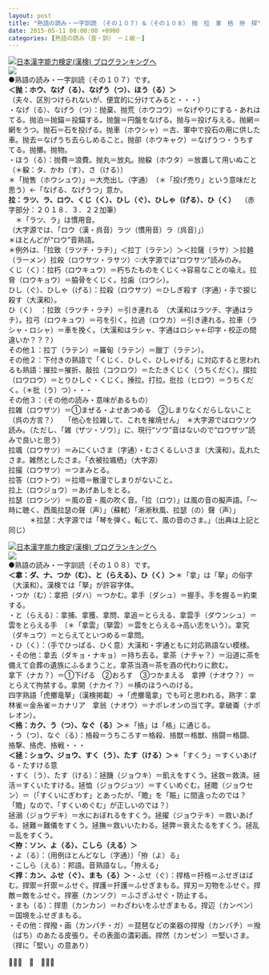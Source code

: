 ```yaml
---
layout: post
title: "熟語の読み・一字訓読　（その１０７）＆（その１０８）　抛　拉　拿　挌　拵　捍"
date: 2015-05-11 00:00:00 +0900
categories: [熟語の読み（音・訓）　ー１級－]
---
```


[![](/syuusyuu9701/assets/images/熟語の読み・一字訓読-（その１０７）＆（その１０８）-抛-拉-拿-挌-拵-捍-br_c_3028_1.gif)](http://blog.with2.net/link.php?1659096:3028 "日本漢字能力検定(漢検) ブログランキングへ")[日本漢字能力検定(漢検) ブログランキングへ](http://blog.with2.net/link.php?1659096:3028)  
![](/syuusyuu9701/assets/images/熟語の読み・一字訓読-（その１０７）＆（その１０８）-抛-拉-拿-挌-拵-捍-e149cad67345bc89d7adc7647bd406b0.jpg)  
●熟語の読み・一字訓読（その１０７）です。  
**＜抛：ホウ、なげ（る）、なげう（つ）、ほう（る）＞**  
（夫々、区別つけられないが、便宜的に分けてみると・・・）  
・なげ（る）、なげう（つ）：抛棄、抛荒（ホウコウ）＝なげやりにする・あれはてる。抛泊＝抛錨＝投錨する。抛盤＝円盤をなげる。抛与＝投げ与える。抛網＝網をうつ。抛石＝石を投げる。抛車（ホウシャ）＝古、軍中で投石の用に供した車。抛去＝なげうち去らしめること。抛卻（ホウキャク）＝なげうつ・うちすてる。抛擲。抛物。  
・ほう（る）：抛費＝浪費。抛丸＝放丸。抛躱（ホウタ）＝放置して用いぬこと　（＊躱：タ、かわ（す）、さ（ける））  
＊「抛售（ホウシュウ）」＝大売出し（字通）　（＊「投げ売り」という意味だと思う）←「なげる、なげうつ」意か。  
**拉：ラツ、ラ、ロウ、くじ（く）、ひし（ぐ）、ひしゃ（げる）、ひ（く）** 　（赤字部分：２０１８．３．２２加筆）  
　＊「ラツ、ラ」は慣用音。  
（大字源では、「ロウ（漢・呉音）ラツ（慣用音）ラ（呉音）」）  
＊ほとんどが“ロウ”音熟語。  
＊例外は、「拉致（ラツチ・ラチ）」＜拉丁（ラテン）＞＜拉薩（ラサ）＞拉麺（ラーメン）拉殺（ロウサツ・ラサツ）⇦大字源では“ロウサツ”読みのみ。  
くじ（く）：拉朽（ロウキュウ）＝朽ちたものをくじく→容易なことの喩え。拉脅（ロウキョウ）＝脇骨をくじく。拉歯（ロウシ）。  
ひし（ぐ）、ひしゃ（げる）：拉殺（ロウサツ）＝ひしぎ殺す（字通）・手で捩じ殺す（大漢和）。  
ひ（く）　：拉致（ラツチ・ラチ）＝引き連れる　（大漢和はラツチ、字通はラチ）。拉弓（ロウキュウ）＝弓を引く。拉過（ロウカ）＝引き連れる。拉車（ラシャ・ロシャ）＝車を挽く。（大漢和はラシャ、字通はロシャ←印字・校正の間違いか？？？）  
その他１：拉丁（ラテン）＝羅甸（ラテン）＝臘丁（ラテン）。  
その他２：下付きの熟語で「くじく、ひしぐ、ひしゃげる」に対応すると思われるも熟語：摧拉＝摧折、敲拉（コウロウ）＝たたきくじく（うちくだく）。摺拉（ロウロウ）＝とりひしぐ・くじく。捶拉。打拉。批拉（ヒロウ）＝うちくだく。（＊批（う）つ）・・・  
その他３：（その他の読み・意味があるもの）  
拉雑（ロウザツ）＝①まぜる・よせあつめる　②しまりなくだらしないこと（呉の方言？）　　「他心を拉雑して、これを摧焼せん」　＊大字源ではロウソウ読み。（ただし、「雑（ザツ・ゾウ）」に、現行“ソウ”音はないので“ロウザツ”読みで良いと思う）  
拉颯（ロウサツ）＝みにくいさま（字通）・むさくるしいさま（大漢和）。乱れたさま。雑然としたさま。「衣被拉颯栖」（大字源）  
拉撮（ロウサツ）＝つまみとる。  
拉答（ロウトウ）＝拉塔＝散漫でしまりがないこと。  
拉上（ロウジョウ）＝あげあしをとる。  
拉瑟（ロウシツ）＝風の音・風の吹く音。「拉（ロウ）」は風の音の擬声語。「～時に聴く、西風拉瑟の聲（声）」（蘇軾）「淅淅秋風、拉瑟（の）聲（声）」  
　　　＊拉瑟：大字源では「琴を弾く。転じて、風の音のさま。」（出典は上記と同じ）  
  
[![](/syuusyuu9701/assets/images/熟語の読み・一字訓読-（その１０７）＆（その１０８）-抛-拉-拿-挌-拵-捍-br_c_3028_1.gif)](http://blog.with2.net/link.php?1659096:3028 "日本漢字能力検定(漢検) ブログランキングへ")[日本漢字能力検定(漢検) ブログランキングへ](http://blog.with2.net/link.php?1659096:3028)  
![](https://blogimg.goo.ne.jp/user_image/6b/b0/f76f7095f3948e573a65d052599fd416.jpg)  
●熟語の読み・一字訓読（その１０８）です。  
**＜拿：ダ、ナ、つか（む）、と（らえる）、ひ（く）＞**＊「拿」は「拏」の俗字（大漢和）。漢検では「拏」が許容字体。  
・つか（む）：拿把（ダハ）＝つかむ。拿手（ダシュ）＝握手。手を握る＝約束する。  
・と（らえる）：拿捕、拿獲、拿問、拿追＝とらえる、拿雲手（ダウンシュ）＝雲をとらえる手　（＊「拿雲」（拏雲）＝雲をとらえる→高い志をいう）。拿究（ダキュウ）＝とらえてといつめる＝拿問。  
・ひ（く）：（手でひっぱる、ひく意）大漢和・字通ともに対応熟語ない模様。  
・その他：拿去（ダキョ・ナキョ）＝持ち去る。拿茶（ナチャ？）＝沿道に茶を備えて会葬の遺族にふるまうこと。拿茶当酒＝茶を酒の代わりに飲む。  
拿下（ナカ？）＝①下げる　②おろす　③つかまえる　拿押（ナオウ？）＝とらえて拘禁する。拿開（ナカイ？）＝横のほうへのける。  
四字熟語「虎擲竜拏」（漢検掲載）→「虎擲竜拿」でも可と思われる。熟字：拿林雀＝金糸雀＝カナリア　拿翁（ナオウ）＝ナポレオンの当て字。拿破崙（ナポレオン）。  
**＜挌：カク、う（つ）、なぐ（る）＞**＊「挌」は「格」に通じる。  
・う（つ）、なぐ（る）：挌殺＝うちころす＝格殺、挌獣＝格獣、挌闘＝格闘、　挌撃、挌虎、挌戦・・・  
**＜拯：ショウ、ジョウ、すく（う）、たす（ける）＞**＊「すくう」＝すくいあげる・たすける意  
・すく（う）、たす（ける）：拯饑（ジョウキ）＝飢えをすくう。拯救＝救済。拯活＝すくいたすける。拯恤（ジョウジュツ）＝すくいめぐむ。拯贍（ジョウセン）＝（「すくいにぎわす」とあったが、「贍」を「賑」に間違ったのでは？「贍」なので、「すくいめぐむ」が正しいのでは？）  
拯溺（ジョウデキ）＝水におぼれるをすくう。拯擢（ジョウテキ）＝救いあげる。拯難＝難儀をすくう。拯撫＝救いいたわる。拯弊＝衰えたるをすくう。拯乱＝乱をすくう。  
**＜拵：ソン、よ（る）、こしら（える）＞**  
・よ（る）：（用例ほとんどなし（字通））「拵（よ）る」  
・こしら（える）：邦語。音熟語なし。「拵える」  
**＜捍：カン、ふせ（ぐ）、まも（る）＞**・ふせ（ぐ）：捍格＝扞格＝ふせぎはばむ。捍禦＝扞禦＝ふせぐ。捍護＝扞護＝ふせぎまもる。捍刃＝刃物をふせぐ。捍敵＝敵をふせぐ。捍塞（カンソク）＝ふさぎふせぐ・防止する。  
・まも（る）：捍患（カンカン）＝わざわいをふせぎまもる。捍辺（カンペン）＝国境をふせぎまもる。  
・その他：捍撥・画（カンパチ・ガ）＝琵琶などの楽器の捍撥（カンパチ）＝撥（ばち）のあたる皮張り。その表面の濃彩画。捍然（カンゼン）＝堅いさま。（捍に「堅い」の意あり）  
  
👋👋👋　🐑　👋👋👋  